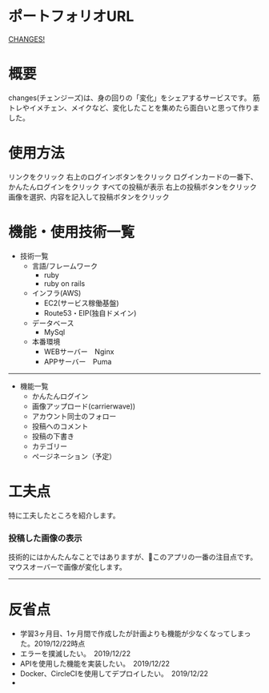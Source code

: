 
# ポートフォリオURL
<a href="http://changes.work" target="_blank">CHANGES!</a>

# 概要
changes(チェンジーズ)は、身の回りの「変化」をシェアするサービスです。
筋トレやイメチェン、メイクなど、変化したことを集めたら面白いと思って作りました。

# 使用方法
リンクをクリック
右上のログインボタンをクリック
ログインカードの一番下、かんたんログインをクリック
すべての投稿が表示
右上の投稿ボタンをクリック
画像を選択、内容を記入して投稿ボタンをクリック

# 機能・使用技術一覧
- 技術一覧
  - 言語/フレームワーク
    - ruby
    - ruby on rails
  - インフラ(AWS)
    - EC2(サービス稼働基盤)
    - Route53・EIP(独自ドメイン)
  - データベース
    - MySql
  - 本番環境
    - WEBサーバー　Nginx
    - APPサーバー　Puma

***
- 機能一覧
  - かんたんログイン
  - 画像アップロード(carrierwave))
  - アカウント同士のフォロー
  - 投稿へのコメント
  - 投稿の下書き
  - カテゴリー
  - ページネーション（予定）


# 工夫点
特に工夫したところを紹介します。

### 投稿した画像の表示
技術的にはかんたんなことではありますが、このアプリの一番の注目点です。マウスオーバーで画像が変化します。
***

# 反省点
- 学習3ヶ月目、1ヶ月間で作成したが計画よりも機能が少なくなってしまった。2019/12/22時点
- エラーを撲滅したい。　2019/12/22
- APIを使用した機能を実装したい。　2019/12/22
- Docker、CircleCIを使用してデプロイしたい。　2019/12/22
- 
